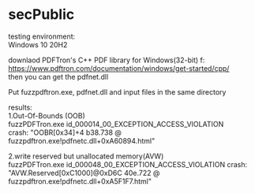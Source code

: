 # secPublic
testing environment:    
  Windows 10 20H2
  
downlaod PDFTron's C++ PDF library  for Windows(32-bit) f:  
https://www.pdftron.com/documentation/windows/get-started/cpp/    
then you can get the pdfnet.dll

Put fuzzpdftron.exe, pdfnet.dll and input files in the same directory

results:  
1.Out-Of-Bounds (OOB)  
  	fuzzPDFTron.exe id_000014_00_EXCEPTION_ACCESS_VIOLATION   
  	crash: "OOBR[0x34]+4 b38.738 @ fuzzpdftron.exe!pdfnetc.dll+0xA60894.html"   
	
2.write reserved but unallocated memory(AVW)        
	  	  fuzzPDFTron.exe id_000048_00_EXCEPTION_ACCESS_VIOLATION
	  	crash: "AVW.Reserved[0xC1000]@0xD6C 40e.722 @ fuzzpdftron.exe!pdfnetc.dll+0xA5F1F7.html"
